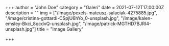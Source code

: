 +++
author = "John Doe"
category = "Galeri"
date = 2021-07-12T17:00:00Z
description = ""
img = ["/image/pexels-mateusz-salaciak-4275885.jpg", "/image/cristina-gottardi-CSpjU6hYo_0-unsplash.jpg", "/image/kalen-emsley-Bkci_8qcdvQ-unsplash.jpg", "/image/patrick-MGTHD7BJRI4-unsplash.jpg"]
title = "Image Gallery"

+++
